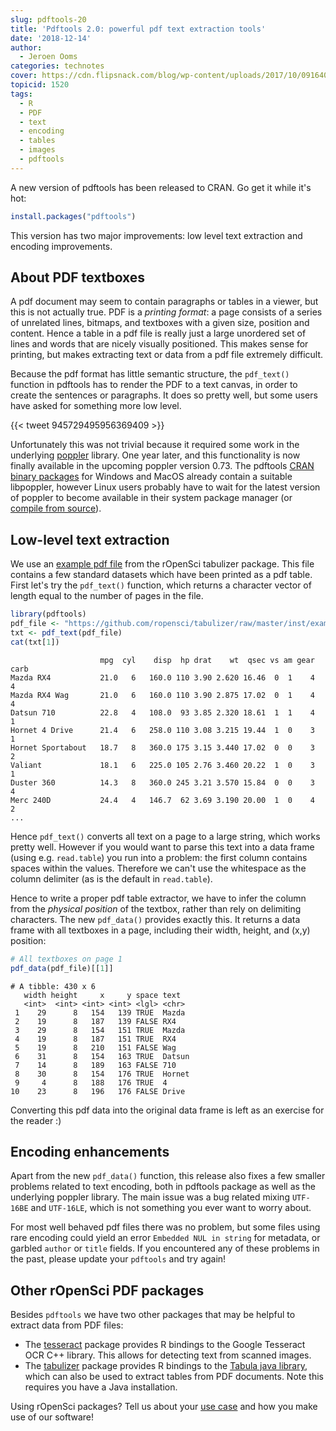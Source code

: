 ```yaml
---
slug: pdftools-20
title: 'Pdftools 2.0: powerful pdf text extraction tools'
date: '2018-12-14'
author:
  - Jeroen Ooms
categories: technotes
cover: https://cdn.flipsnack.com/blog/wp-content/uploads/2017/10/09164009/page-turning-pdf.jpg
topicid: 1520
tags:
  - R
  - PDF
  - text
  - encoding
  - tables
  - images
  - pdftools
---
```


A new version of pdftools has been released to CRAN. Go get it while it's hot:

```r
install.packages("pdftools")
```

This version has two major improvements: low level text extraction and encoding improvements.

## About PDF textboxes

A pdf document may seem to contain paragraphs or tables in a viewer, but this is not actually true. PDF is a _printing format_: a page consists of a series of unrelated lines, bitmaps, and textboxes with a given size, position and content. Hence a table in a pdf file is really just a large unordered set of lines and words that are nicely visually positioned. This makes sense for printing, but makes extracting text or data from a pdf file extremely difficult. 

Because the pdf format has little semantic structure, the `pdf_text()` function in pdftools has to render the PDF to a text canvas, in order to create the sentences or paragraphs. It does so pretty well, but some users have asked for something more low level.


{{< tweet 945729495956369409 >}}

Unfortunately this was not trivial because it required some work in the underlying [poppler](https://poppler.freedesktop.org/) library. One year later, and this functionality is now finally available in the upcoming poppler version 0.73. The pdftools [CRAN binary packages](https://cran.r-project.org/package=pdftools) for Windows and MacOS already contain a suitable libpoppler, however Linux users probably have to wait for the latest version of poppler to become available in their system package manager (or [compile from source](https://github.com/ropensci/pdftools#on-ubuntu)).

## Low-level text extraction

We use an [example pdf file](https://github.com/ropensci/tabulizer/raw/master/inst/examples/data.pdf) from the rOpenSci tabulizer package. This file contains a few standard datasets which have been printed as a pdf table. First let's try the `pdf_text()` function, which returns a character vector of length equal to the number of pages in the file.


```r
library(pdftools)
pdf_file <- "https://github.com/ropensci/tabulizer/raw/master/inst/examples/data.pdf"
txt <- pdf_text(pdf_file)
cat(txt[1])
```
```
                    mpg  cyl    disp  hp drat    wt  qsec vs am gear carb
Mazda RX4           21.0   6   160.0 110 3.90 2.620 16.46  0  1    4    4
Mazda RX4 Wag       21.0   6   160.0 110 3.90 2.875 17.02  0  1    4    4
Datsun 710          22.8   4   108.0  93 3.85 2.320 18.61  1  1    4    1
Hornet 4 Drive      21.4   6   258.0 110 3.08 3.215 19.44  1  0    3    1
Hornet Sportabout   18.7   8   360.0 175 3.15 3.440 17.02  0  0    3    2
Valiant             18.1   6   225.0 105 2.76 3.460 20.22  1  0    3    1
Duster 360          14.3   8   360.0 245 3.21 3.570 15.84  0  0    3    4
Merc 240D           24.4   4   146.7  62 3.69 3.190 20.00  1  0    4    2
...
```

Hence `pdf_text()` converts all text on a page to a large string, which works pretty well. However if you would want to parse this text into a data frame (using e.g. `read.table`) you run into a problem: the first column contains spaces within the values. Therefore we can't use the whitespace as the column delimiter (as is the default in `read.table`).

Hence to write a proper pdf table extractor, we have to infer the column from the _physical position_ of the textbox, rather than rely on delimiting characters. The new `pdf_data()` provides exactly this. It returns a data frame with all textboxes in a page, including their width, height, and (x,y) position:


```r
# All textboxes on page 1
pdf_data(pdf_file)[[1]]
```
```
# A tibble: 430 x 6
   width height     x     y space text  
   <int>  <int> <int> <int> <lgl> <chr> 
 1    29      8   154   139 TRUE  Mazda 
 2    19      8   187   139 FALSE RX4   
 3    29      8   154   151 TRUE  Mazda 
 4    19      8   187   151 TRUE  RX4   
 5    19      8   210   151 FALSE Wag   
 6    31      8   154   163 TRUE  Datsun
 7    14      8   189   163 FALSE 710   
 8    30      8   154   176 TRUE  Hornet
 9     4      8   188   176 TRUE  4     
10    23      8   196   176 FALSE Drive 
```

Converting this pdf data into the original data frame is left as an exercise for the reader :)

## Encoding enhancements

Apart from the new `pdf_data()` function, this release also fixes a few smaller problems related to text encoding, both in pdftools package as well as the underlying poppler library. The main issue was a bug related mixing `UTF-16BE` and `UTF-16LE`, which is not something you ever want to worry about.

For most well behaved pdf files there was no problem, but some files using rare encoding could yield an error `Embedded NUL in string` for metadata, or garbled `author` or `title` fields. If you encountered any of these problems in the past, please update your `pdftools` and try again!

## Other rOpenSci PDF packages

Besides `pdftools` we have two other packages that may be helpful to extract data from PDF files:

 - The [tesseract](https://cran.r-project.org/web/packages/tesseract/vignettes/intro.html) package provides R bindings to the Google Tesseract OCR C++ library. This allows for detecting text from scanned images.
 - The [tabulizer](https://cran.r-project.org/web/packages/tabulizer/vignettes/tabulizer.html) package provides R bindings to the [Tabula java library](https://github.com/tabulapdf/tabula-java/), which can also be used to extract tables from PDF documents. Note this requires you have a Java installation.

Using rOpenSci packages? Tell us about your [use case](https://discuss.ropensci.org/c/usecases) and how you make use of our software!
